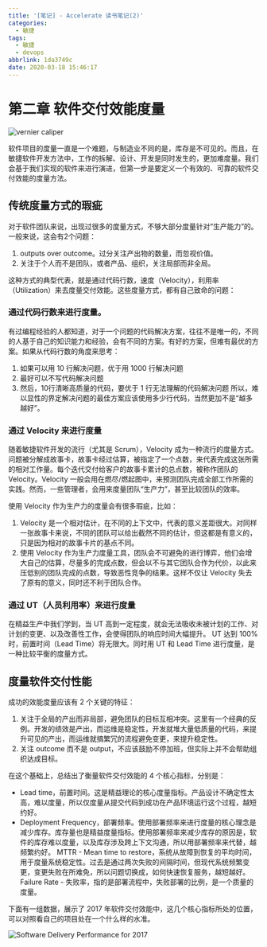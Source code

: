 ```yaml
---
title: '[笔记] - Accelerate 读书笔记(2)'
categories:
  - 敏捷
tags:
  - 敏捷
  - devops
abbrlink: 1da3749c
date: 2020-03-18 15:46:17
---
```


# 第二章 软件交付效能度量

![vernier caliper](http://q6d3pw4zw.bkt.clouddn.com/acc_2_1.png-h600)

软件项目的度量一直是一个难题，与制造业不同的是，库存是不可见的。而且，在敏捷软件开发方法中，工作的拆解、设计、开发是同时发生的，更加难度量。我们会基于我们实现的软件来进行演进，但第一步是要定义一个有效的、可靠的软件交付效能的度量方法。

## 传统度量方式的瑕疵
对于软件团队来说，出现过很多的度量方式，不够大部分度量针对”生产能力”的。一般来说，这会有2个问题：
1. outputs over outcome。过分关注产出物的数量，而忽视价值。
2. 关注于个人而不是团队，或者产品、组织，关注局部而非全局。

这种方式的典型代表，就是通过代码行数，速度（Velocity），利用率（Utilization）来去度量交付效能。这些度量方式，都有自己致命的问题：

### 通过代码行数来进行度量。
有过编程经验的人都知道，对于一个问题的代码解决方案，往往不是唯一的，不同的人基于自己的知识能力和经验，会有不同的方案。有好的方案，但难有最优的方案。如果从代码行数的角度来思考：
1. 如果可以用 10 行解决问题，优于用 1000 行解决问题
2. 最好可以不写代码解决问题
3. 然后，10行清晰高质量的代码，要优于 1 行无法理解的代码解决问题 
所以，难以显性的界定解决问题的最佳方案应该使用多少行代码，当然更加不是“越多越好”。


### 通过 Velocity 来进行度量
随着敏捷软件开发的流行（尤其是 Scrum），Velocity 成为一种流行的度量方式。问题被分解成故事卡，故事卡经过估算，被指定了一个点数，来代表完成这张所需的相对工作量。每个迭代交付给客户的故事卡累计的总点数，被称作团队的 Velocity。Velocity 一般会用在燃尽/燃起图中，来预测团队完成全部工作所需的实践。然而，一些管理者，会用来度量团队“生产力”，甚至比较团队的效率。

使用 Velocity 作为生产力的度量会有很多瑕疵，比如：
1. Velocity 是一个相对估计，在不同的上下文中，代表的意义差距很大。对同样一张故事卡来说，不同的团队可以给出截然不同的估计，但这都是有意义的，只是因为相对的故事卡片的基点不同。
2. 使用 Velocity 作为生产力度量工具，团队会不可避免的进行博弈，他们会增大自己的估算，尽量多的完成点数，但会以不与其它团队合作为代价，以此来压低别的团队完成的点数，导致恶性竞争的结果。这样不仅让 Velocity 失去了原有的意义，同时还不利于团队合作。

### 通过 UT（人员利用率）来进行度量
在精益生产中我们学到，当 UT 高到一定程度，就会无法吸收未被计划的工作、对计划的变更、以及改善性工作，会使得团队的响应时间大幅提升。 UT 达到 100% 时，前置时间（Lead Time）将无限大。同时用 UT 和 Lead Time 进行度量，是一种比较平衡的度量方式。

## 度量软件交付性能

成功的效能度量应该有 2 个关键的特征：
1. 关注于全局的产出而非局部，避免团队的目标互相冲突。这里有一个经典的反例。开发的绩效是产出，而运维是稳定性，开发就堆大量低质量的代码，来提升可见的产出，而运维就搞繁冗的流程避免变更，来提升稳定性。
2. 关注 outcome 而不是 output，不应该鼓励不停加班，但实际上并不会帮助组织达成目标。

在这个基础上，总结出了衡量软件交付效能的 4 个核心指标，分别是：
 - Lead time，前置时间。这是精益理论的核心度量指标。产品设计不确定性太高，难以度量，所以仅度量从提交代码到成功在产品环境运行这个过程，越短约好。
 - Deployment Frequency，部署频率。使用部署频率来进行度量的核心理念是减少库存。库存量也是精益度量指标。使用部署频率来减少库存的原因是，软件的库存难以度量，以及库存涉及跨上下文沟通，所以用部署频率来代替，越频繁约好。
MTTR - Mean time to restore，系统从故障到恢复的平均时间，用于度量系统稳定性。过去是通过两次失败的间隔时间，但现代系统频繁变更，变更失败在所难免，所以问题切换成，如何快速恢复服务，越短越好。
Failure Rate - 失败率，指的是部署流程中，失败部署的比例，是一个质量的度量。

下面有一组数据，展示了 2017 年软件交付效能中，这几个核心指标所处的位置，可以对照看自己的项目处在一个什么样的水准。

![Software Delivery Performance for 2017](http://q6d3pw4zw.bkt.clouddn.com/acc_2_2.png)